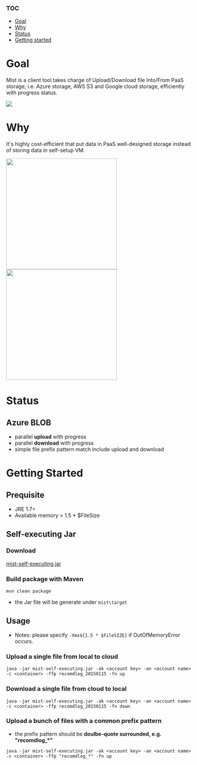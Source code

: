 ### TOC
* [Goal](#goal)
* [Why](#why)
* [Status](#status)
* [Getting started](#getting-started)

# Goal
Mist is a client tool takes charge of Upload/Download file Into/From PaaS storage, i.e. Azure storage, AWS S3 and Google cloud storage, efficiently with progress status.

![](https://drive.google.com/uc?id=0B78KhWqVkVmtU0tJTGVHaHJTN0E)

# Why
It's highly cost-efficient that put data in PaaS well-designed storage instead of storing data in self-setup VM.

<img src="https://drive.google.com/uc?id=0B78KhWqVkVmtTkFmOXN4cEpka2s" width="300">   <img src="https://drive.google.com/uc?id=0B78KhWqVkVmtVXFUOGdWbG1mcVk" width="300">

# Status
## Azure BLOB
* parallel **upload** with progress
* parallel **download** with progress
* simple file prefix pattern match include upload and download

# Getting Started
## Prequisite
* JRE 1.7+
* Available memory > 1.5 * $FileSize

## Self-executing Jar
### Download
[mist-self-executing.jar](https://github.com/VenRaaS/mist/blob/master/mist/target/mist-self-executing.jar?raw=true)

### Build package with Maven 
`mvn clean package`
* the Jar file will be generate under `mist\target`

## Usage
* Notes: please specify `-Xmx${1.5 * $FileSIZE}` if OutOfMemoryError occurs.

### Upload a single file from local to cloud
```
java -jar mist-self-executing.jar -ak <account key> -an <account name> -c <container> -ffp recomdlog_20150115 -fn up
```
### Download a single file from cloud to local
```
java -jar mist-self-executing.jar -ak <account key> -an <account name> -c <container> -ffp recomdlog_20150115 -fn down
```
### Upload a bunch of files with a common prefix pattern
* the prefix pattern should be **doulbe-quote surrounded, e.g. "recomdlog_*"**
```
java -jar mist-self-executing.jar -ak <account key> -an <account name> -c <container> -ffp "recomdlog_*" -fn up
```
